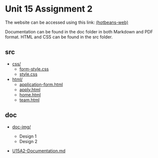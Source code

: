 # Unit 15 Assignment 2

The website can be accessed using this link: [(hotbeans-web)](https://hotbeans-web.netlify.app/home)

Documentation can be found in the doc folder in both Markdown and PDF format. HTML and CSS can be found in the src folder.

## src

* [css/](.\src\css)
  * [form-style.css](.\src\css\form-style.css)
  * [style.css](.\src\css\style.css)
* [html/](.\src\html)
  * [application-form.html](.\src\html\application-form.html)
  * [apply.html](.\src\html\apply.html)
  * [home.html](.\src\html\home.html)
  * [team.html](.\src\html\team.html)

## doc

* [doc-img/](.\doc\doc-img)
  * Design 1
  * Design 2

* [U15A2-Documentation.md](.\doc\U15A2-Documentation.md)
